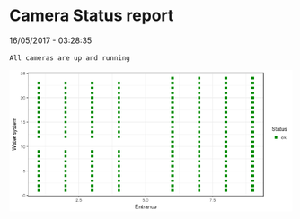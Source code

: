 Camera Status report
================
16/05/2017 - 03:28:35

    All cameras are up and running

![](camreport_files/figure-markdown_github/unnamed-chunk-2-1.png)
